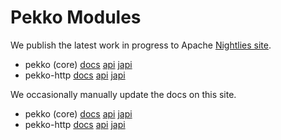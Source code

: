 # Pekko Modules

We publish the latest work in progress to Apache [Nightlies site](https://nightlies.apache.org/pekko/docs/).

* pekko (core) [docs](https://nightlies.apache.org/pekko/docs/pekko/main-snapshot/docs/) [api](https://nightlies.apache.org/pekko/docs/pekko/main-snapshot/api/) [japi](https://nightlies.apache.org/pekko/docs/pekko/main-snapshot/japi/)
* pekko-http [docs](https://nightlies.apache.org/pekko/docs/pekko-http/main-snapshot/docs/) [api](https://nightlies.apache.org/pekko/docs/pekko-http/main-snapshot/api/) [japi](https://nightlies.apache.org/pekko/docs/pekko-http/main-snapshot/japi/)

We occasionally manually update the docs on this site.

* pekko (core) [docs](http://pekko.apache.org/docs/pekko/current/) [api](http://pekko.apache.org/api/pekko/current/) [japi](http://pekko.apache.org/japi/pekko/current/)
* pekko-http [docs](http://pekko.apache.org/docs/pekko-http/current/) [api](http://pekko.apache.org/api/pekko-http/current/) [japi](http://pekko.apache.org/japi/pekko-http/current/)
